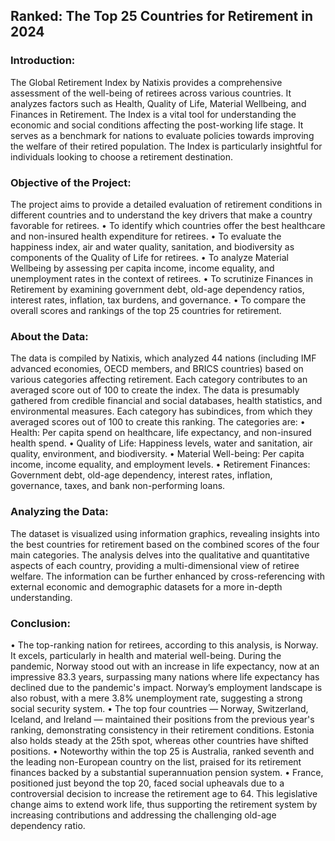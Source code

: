 ## Ranked: The Top 25 Countries for Retirement in 2024

### **Introduction:**
The Global Retirement Index by Natixis provides a comprehensive assessment of the well-being of retirees across various countries. It analyzes factors such as Health, Quality of Life, Material Wellbeing, and Finances in Retirement. The Index is a vital tool for understanding the economic and social conditions affecting the post-working life stage. It serves as a benchmark for nations to evaluate policies towards improving the welfare of their retired population. The Index is particularly insightful for individuals looking to choose a retirement destination.


### **Objective of the Project:**
The project aims to provide a detailed evaluation of retirement conditions in different countries and to understand the key drivers that make a country favorable for retirees. 
• To identify which countries offer the best healthcare and non-insured health expenditure for retirees.
• To evaluate the happiness index, air and water quality, sanitation, and biodiversity as components of the Quality of Life for retirees.
• To analyze Material Wellbeing by assessing per capita income, income equality, and unemployment rates in the context of retirees.
• To scrutinize Finances in Retirement by examining government debt, old-age dependency ratios, interest rates, inflation, tax burdens, and governance.
• To compare the overall scores and rankings of the top 25 countries for retirement.


### **About the Data:**
The data is compiled by Natixis, which analyzed 44 nations (including IMF advanced economies, OECD members, and BRICS countries) based on various categories affecting retirement. Each category contributes to an averaged score out of 100 to create the index. The data is presumably gathered from credible financial and social databases, health statistics, and environmental measures. Each category has subindices, from which they averaged scores out of 100 to create this ranking. The categories are:
• Health: Per capita spend on healthcare, life expectancy, and non-insured health spend.
• Quality of Life: Happiness levels, water and sanitation, air quality, environment, and biodiversity.
• Material Well-being: Per capita income, income equality, and employment levels.
• Retirement Finances: Government debt, old-age dependency, interest rates, inflation, governance, taxes, and bank non-performing loans.


### **Analyzing the Data:**
The dataset is visualized using information graphics, revealing insights into the best countries for retirement based on the combined scores of the four main categories. The analysis delves into the qualitative and quantitative aspects of each country, providing a multi-dimensional view of retiree welfare. The information can be further enhanced by cross-referencing with external economic and demographic datasets for a more in-depth understanding.


### **Conclusion:**
• The top-ranking nation for retirees, according to this analysis, is Norway. It excels, particularly in health and material well-being. During the pandemic, Norway stood out with an increase in life expectancy, now at an impressive 83.3 years, surpassing many nations where life expectancy has declined due to the pandemic's impact. Norway’s employment landscape is also robust, with a mere 3.8% unemployment rate, suggesting a strong social security system.
• The top four countries — Norway, Switzerland, Iceland, and Ireland — maintained their positions from the previous year's ranking, demonstrating consistency in their retirement conditions. Estonia also holds steady at the 25th spot, whereas other countries have shifted positions.
• Noteworthy within the top 25 is Australia, ranked seventh and the leading non-European country on the list, praised for its retirement finances backed by a substantial superannuation pension system.
• France, positioned just beyond the top 20, faced social upheavals due to a controversial decision to increase the retirement age to 64. This legislative change aims to extend work life, thus supporting the retirement system by increasing contributions and addressing the challenging old-age dependency ratio.
